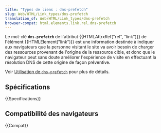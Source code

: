 ```yaml
---
title: "Types de liens : dns-prefetch"
slug: Web/HTML/Link_types/dns-prefetch
translation_of: Web/HTML/Link_types/dns-prefetch
browser-compat: html.elements.link.rel.dns-prefetch
---
```


Le mot-clé **`dns-prefetch`** de l'attribut {{HTMLAttrxRef("rel", "link")}} de l'élément {{HTMLElement("link")}} est une information destinée à indiquer aux navigateurs que la personne visitant le site va avoir besoin de charger des ressources provenant de l'origine de la ressource cible, et donc que le navigateur peut sans doute améliorer l'expérience de visite en effectuant la résolution DNS de cette origine de façon préventive.

Voir [Utilisation de `dns-prefetch`](/fr/docs/Web/Performance/dns-prefetch) pour plus de détails.

## Spécifications

{{Specifications}}

## Compatibilité des navigateurs

{{Compat}}
